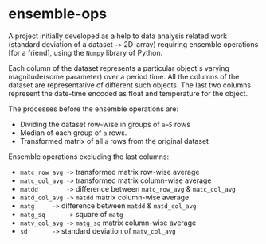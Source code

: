 # ensemble-ops

A project initially developed as a help to data analysis related work (standard deviation of a dataset `->` 2D-array) requiring ensemble operations [for a friend], using the `Numpy` library of Python.

Each column of the dataset represents a particular object's varying magnitude(some parameter) over a period time. All the columns of the dataset are representative of different such objects. The last two columns represent the date-time encoded as float and temperature for the object.

The processes before the ensemble operations are:
 * Dividing the dataset row-wise in groups of `a=5` rows
 * Median of each group of `a` rows.
 * Transformed matrix of all `a` rows from the original dataset
	
Ensemble operations excluding the last columns:
 * `matc_row_avg ->` transformed matrix row-wise average
 * `matc_col_avg ->` transformed matrix column-wise average
 * `matdd        ->` difference between `matc_row_avg` & `matc_col_avg` 
 * `matd_col_avg ->` `matdd` matrix column-wise average
 * `matg 	 ->` difference between `matdd` & `matd_col_avg`
 * `matg_sq 	 ->` square of `matg`
 * `matv_col_avg ->` `matg_sq` matrix column-wise average
 * `sd 		 ->` standard deviation of `matv_col_avg` 
